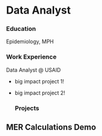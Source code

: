 # Data Analyst 

### Education
Epidemiology, MPH

### Work Experience 
Data Analyst @ USAID 
- big impact project 1!
- big impact project 2!

  ### Projects
 MER Calculations Demo
-
